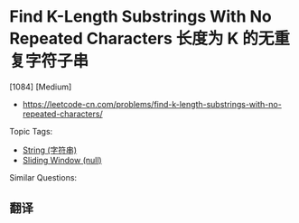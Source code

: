 # Find K-Length Substrings With No Repeated Characters 长度为 K 的无重复字符子串

[1084] [Medium]

- https://leetcode-cn.com/problems/find-k-length-substrings-with-no-repeated-characters/

Topic Tags:

- [String (字符串)](https://leetcode-cn.com/tag/string/)
- [Sliding Window (null)](https://leetcode-cn.com/tag/sliding-window/)

Similar Questions:

## 翻译
